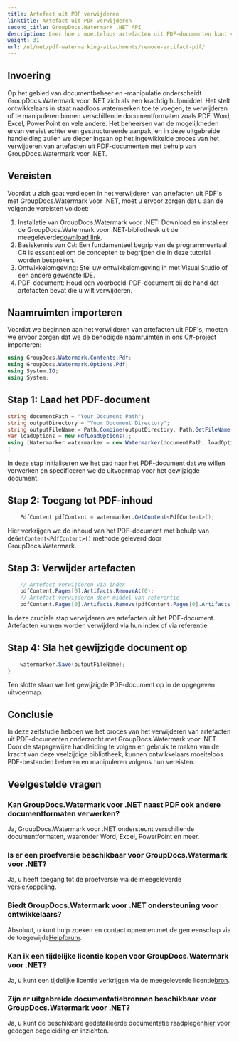 ```yaml
---
title: Artefact uit PDF verwijderen
linktitle: Artefact uit PDF verwijderen
second_title: GroupDocs.Watermark .NET API
description: Leer hoe u moeiteloos artefacten uit PDF-documenten kunt verwijderen met GroupDocs.Watermark voor .NET. Beheers het proces stap voor stap met onze uitgebreide tutorial.
weight: 31
url: /nl/net/pdf-watermarking-attachments/remove-artifact-pdf/
---
```

## Invoering
Op het gebied van documentbeheer en -manipulatie onderscheidt GroupDocs.Watermark voor .NET zich als een krachtig hulpmiddel. Het stelt ontwikkelaars in staat naadloos watermerken toe te voegen, te verwijderen of te manipuleren binnen verschillende documentformaten zoals PDF, Word, Excel, PowerPoint en vele andere. Het beheersen van de mogelijkheden ervan vereist echter een gestructureerde aanpak, en in deze uitgebreide handleiding zullen we dieper ingaan op het ingewikkelde proces van het verwijderen van artefacten uit PDF-documenten met behulp van GroupDocs.Watermark voor .NET.
## Vereisten
Voordat u zich gaat verdiepen in het verwijderen van artefacten uit PDF's met GroupDocs.Watermark voor .NET, moet u ervoor zorgen dat u aan de volgende vereisten voldoet:
1. Installatie van GroupDocs.Watermark voor .NET: Download en installeer de GroupDocs.Watermark voor .NET-bibliotheek uit de meegeleverde[download link](https://releases.groupdocs.com/Watermark/net/).
2. Basiskennis van C#: Een fundamenteel begrip van de programmeertaal C# is essentieel om de concepten te begrijpen die in deze tutorial worden besproken.
3. Ontwikkelomgeving: Stel uw ontwikkelomgeving in met Visual Studio of een andere gewenste IDE.
4. PDF-document: Houd een voorbeeld-PDF-document bij de hand dat artefacten bevat die u wilt verwijderen.

## Naamruimten importeren
Voordat we beginnen aan het verwijderen van artefacten uit PDF's, moeten we ervoor zorgen dat we de benodigde naamruimten in ons C#-project importeren:
```csharp
using GroupDocs.Watermark.Contents.Pdf;
using GroupDocs.Watermark.Options.Pdf;
using System.IO;
using System;
```
## Stap 1: Laad het PDF-document
```csharp
string documentPath = "Your Document Path";
string outputDirectory = "Your Document Directory";
string outputFileName = Path.Combine(outputDirectory, Path.GetFileName(documentPath));
var loadOptions = new PdfLoadOptions();
using (Watermarker watermarker = new Watermarker(documentPath, loadOptions))
{
```
In deze stap initialiseren we het pad naar het PDF-document dat we willen verwerken en specificeren we de uitvoermap voor het gewijzigde document.
## Stap 2: Toegang tot PDF-inhoud
```csharp
    PdfContent pdfContent = watermarker.GetContent<PdfContent>();
```
 Hier verkrijgen we de inhoud van het PDF-document met behulp van de`GetContent<PdfContent>()` methode geleverd door GroupDocs.Watermark.
## Stap 3: Verwijder artefacten
```csharp
    // Artefact verwijderen via index
    pdfContent.Pages[0].Artifacts.RemoveAt(0);
    // Artefact verwijderen door middel van referentie
    pdfContent.Pages[0].Artifacts.Remove(pdfContent.Pages[0].Artifacts[0]);
```
In deze cruciale stap verwijderen we artefacten uit het PDF-document. Artefacten kunnen worden verwijderd via hun index of via referentie.
## Stap 4: Sla het gewijzigde document op
```csharp
    watermarker.Save(outputFileName);
}
```
Ten slotte slaan we het gewijzigde PDF-document op in de opgegeven uitvoermap.

## Conclusie
In deze zelfstudie hebben we het proces van het verwijderen van artefacten uit PDF-documenten onderzocht met GroupDocs.Watermark voor .NET. Door de stapsgewijze handleiding te volgen en gebruik te maken van de kracht van deze veelzijdige bibliotheek, kunnen ontwikkelaars moeiteloos PDF-bestanden beheren en manipuleren volgens hun vereisten.
## Veelgestelde vragen
### Kan GroupDocs.Watermark voor .NET naast PDF ook andere documentformaten verwerken?
Ja, GroupDocs.Watermark voor .NET ondersteunt verschillende documentformaten, waaronder Word, Excel, PowerPoint en meer.
### Is er een proefversie beschikbaar voor GroupDocs.Watermark voor .NET?
 Ja, u heeft toegang tot de proefversie via de meegeleverde versie[Koppeling](https://releases.groupdocs.com/).
### Biedt GroupDocs.Watermark voor .NET ondersteuning voor ontwikkelaars?
 Absoluut, u kunt hulp zoeken en contact opnemen met de gemeenschap via de toegewijde[Helpforum](https://forum.groupdocs.com/c/watermark/19).
### Kan ik een tijdelijke licentie kopen voor GroupDocs.Watermark voor .NET?
 Ja, u kunt een tijdelijke licentie verkrijgen via de meegeleverde licentie[bron](https://purchase.groupdocs.com/temporary-license/).
### Zijn er uitgebreide documentatiebronnen beschikbaar voor GroupDocs.Watermark voor .NET?
 Ja, u kunt de beschikbare gedetailleerde documentatie raadplegen[hier](https://tutorials.groupdocs.com/Watermark/net/) voor gedegen begeleiding en inzichten.